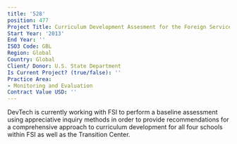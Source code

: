 ```yaml
---
title: '528'
position: 477
Project Title: Curriculum Development Assesment for the Foreign Service Institute
Start Year: '2013'
End Year: ''
ISO3 Code: GBL
Region: Global
Country: Global
Client/ Donor: U.S. State Department
Is Current Project? (true/false): ''
Practice Area:
- Monitoring and Evaluation
Contract Value USD: ''
---
```


DevTech is currently working with FSI to perform a baseline assessment using appreciative inquiry methods in order to provide recommendations for a comprehensive approach to curriculum development for all four schools within FSI as well as the Transition Center.